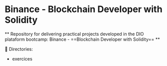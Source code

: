 # Binance - Blockchain Developer with Solidity

** Repository for delivering practical projects developed in the DIO plataform bootcamp: Binance - ==Blockchain Developer with Solidity== **
<br />

📁 Directories: <br />
- exercices